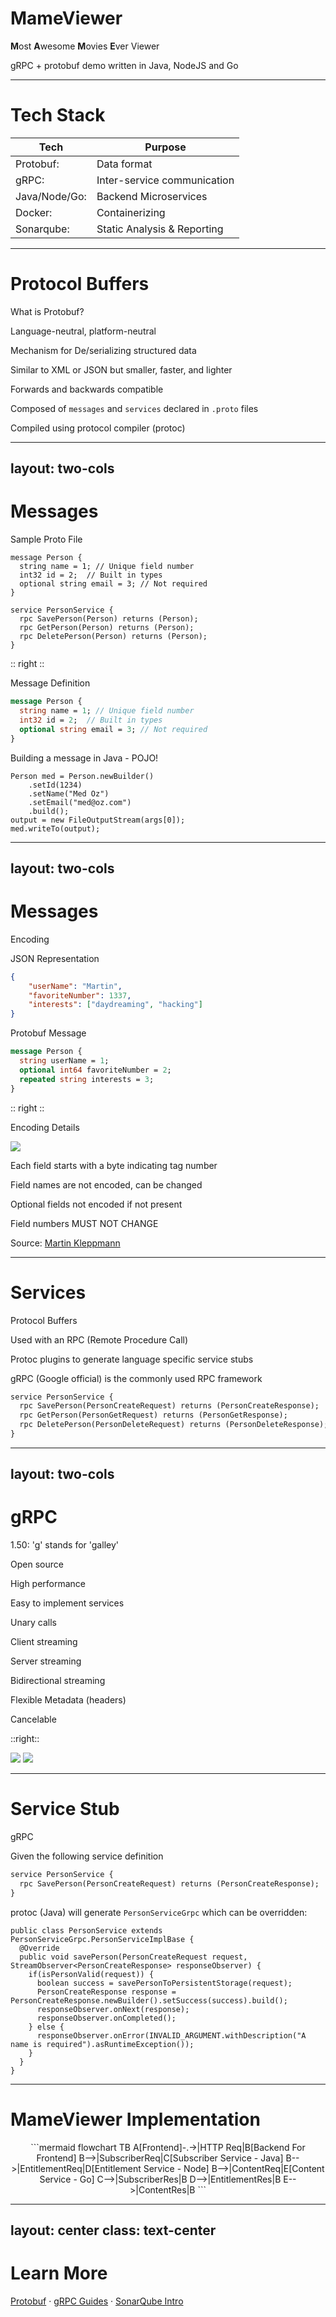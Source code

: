 # MameViewer

<b>M</b>ost <b>A</b>wesome <b>M</b>ovies <b>E</b>ver Viewer

gRPC + protobuf demo written in Java, NodeJS and Go

---

# Tech Stack

| <b>Tech</b>   | <b>Purpose</b>              |
|---------------|-----------------------------|
| Protobuf:     | Data format                 |
| gRPC:         | Inter-service communication |
| Java/Node/Go: | Backend Microservices       |
| Docker:       | Containerizing              |
| Sonarqube:    | Static Analysis & Reporting |
---

# Protocol Buffers

What is Protobuf?

<v-clicks>

Language-neutral, platform-neutral

Mechanism for De/serializing structured data

Similar to XML or JSON but smaller, faster, and lighter

Forwards and backwards compatible

Composed of `messages` and `services` declared in `.proto` files

Compiled using protocol compiler (protoc)

</v-clicks>

---
layout: two-cols
---

# Messages
Sample Proto File
```protobuf{all|none}
message Person {
  string name = 1; // Unique field number
  int32 id = 2;  // Built in types
  optional string email = 3; // Not required
}

service PersonService {
  rpc SavePerson(Person) returns (Person);
  rpc GetPerson(Person) returns (Person);
  rpc DeletePerson(Person) returns (Person);
}
```

:: right ::

Message Definition

```protobuf {none|1|2|3|4|all}
message Person {
  string name = 1; // Unique field number
  int32 id = 2;  // Built in types
  optional string email = 3; // Not required
}
```


<v-click>

Building a message in Java - POJO!

```java{none|1|2|3|4|5|6|7|all}
Person med = Person.newBuilder()
    .setId(1234)
    .setName("Med Oz")
    .setEmail("med@oz.com")
    .build();
output = new FileOutputStream(args[0]);
med.writeTo(output);
```

</v-click>

[//]: # (<v-click>)

[//]: # (Above message represented in Hex:)

[//]: # ()
[//]: # (```shell)

[//]: # (0A 06 4D 65 64 20 4F 7A 10 D2 09 1A 0A 6D 65 64 40 6F 7A 2E 63 6F 6D)

[//]: # (```)

[//]: # (</v-click>)

<style>
.slidev-code-wrapper {
  margin-right: 16px !important;
}
</style>

---
layout: two-cols
---

# Messages

Encoding

JSON Representation

```json
{
    "userName": "Martin",
    "favoriteNumber": 1337,
    "interests": ["daydreaming", "hacking"]
}
```

<v-click>

Protobuf Message

```protobuf
message Person {
  string userName = 1;
  optional int64 favoriteNumber = 2;
  repeated string interests = 3;
}
```

</v-click>

:: right ::

<v-clicks>

Encoding Details

<img src="https://martin.kleppmann.com/2012/12/protobuf_small.png">

Each field starts with a byte indicating tag number

Field names are not encoded, can be changed

Optional fields not encoded if not present

Field numbers MUST NOT CHANGE

Source: [Martin Kleppmann](https://martin.kleppmann.com/2012/12/05/schema-evolution-in-avro-protocol-buffers-thrift.html)

</v-clicks>

<style>
.slidev-code-wrapper {
  margin-right: 16px !important;
}
</style>

---

# Services

Protocol Buffers

<v-clicks>

Used with an RPC (Remote Procedure Call)

Protoc plugins to generate language specific service stubs

gRPC (Google official) is the commonly used RPC framework

```protobuf {none|1|2|3|4|all}
service PersonService {
  rpc SavePerson(PersonCreateRequest) returns (PersonCreateResponse);
  rpc GetPerson(PersonGetRequest) returns (PersonGetResponse);
  rpc DeletePerson(PersonDeleteRequest) returns (PersonDeleteResponse);
}
```
</v-clicks>

---
layout: two-cols
---

# gRPC

1.50: 'g' stands for 'galley'

<v-clicks>

Open source

High performance

Easy to implement services

Unary calls

Client streaming 

Server streaming

Bidirectional streaming

Flexible Metadata (headers)

Cancelable

</v-clicks>

::right::

<img src="https://cncf-branding.netlify.app/img/projects/grpc/horizontal/black/grpc-horizontal-black.png" />


<v-click>

<img src="https://grpc.io/img/landing-2.svg" />

</v-click>

---

# Service Stub

gRPC

Given the following service definition

```protobuf
service PersonService {
  rpc SavePerson(PersonCreateRequest) returns (PersonCreateResponse);
}
```

<v-click>

protoc (Java) will generate `PersonServiceGrpc` which can be overridden:

```java{none|1-3|4-6|7-8|9-11|all}
public class PersonService extends PersonServiceGrpc.PersonServiceImplBase {
  @Override
  public void savePerson(PersonCreateRequest request, StreamObserver<PersonCreateResponse> responseObserver) {
    if(isPersonValid(request)) {
      boolean success = savePersonToPersistentStorage(request);
      PersonCreateResponse response = PersonCreateResponse.newBuilder().setSuccess(success).build();
      responseObserver.onNext(response);
      responseObserver.onCompleted();
    } else {
      responseObserver.onError(INVALID_ARGUMENT.withDescription("A name is required").asRuntimeException());
    }
  }
}
```

</v-click>

---

# MameViewer Implementation


<div style="text-align: center">
```mermaid
flowchart TB
A[Frontend]-.->|HTTP Req|B[Backend For Frontend]
B-->|SubscriberReq|C[Subscriber Service - Java]
B-->|EntitlementReq|D[Entitlement Service - Node]
B-->|ContentReq|E[Content Service - Go]
C-->|SubscriberRes|B
D-->|EntitlementRes|B
E-->|ContentRes|B
```
</div>

---
layout: center
class: text-center
---

# Learn More

[Protobuf](https://developers.google.com/protocol-buffers) ·
[gRPC Guides](https://grpc.io/) · 
[SonarQube Intro](https://www.bitslovers.com/how-to-use-sonarqube-with-docker-and-maven/)
